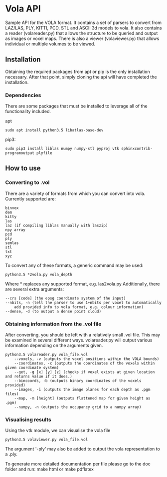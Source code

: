 # Vola API
Sample API for the VOLA format. It contains a set of parsers to convert from
LAZ/LAS, PLY, KITTI, PCD, STL and ASCII 3d models to vola. It also contains a
reader (volareader.py) that allows the structure to be queried and output as
images or voxel maps. There is also a viewer (volaviewer.py) that allows
individual or multiple volumes to be viewed.

## Installation

Obtaining the required packages from apt or pip is the only installation necessary.
After that point, simply cloning the api will have completed the installation.

### Dependencies

There are some packages that must be installed to leverage all of the functionality included.

apt

```
sudo apt install python3.5 libatlas-base-dev
```

pip3:

```
sudo pip3 install liblas numpy numpy-stl pyproj vtk sphinxcontrib-programoutput plyfile
```

## How to use

### Converting to .vol

There are a variety of formats from which you can convert into vola. Currently supported are:
```
binvox
dem
kitty
las
laz (if compiling liblas manually with laszip)
npy array
pcd
ply
semlas
stl
txt
xyz
```

To convert any of these formats, a generic command may be used:
```
python3.5 *2vola.py vola_depth
```

Where * replaces any supported format, e.g. las2vola.py
Additionally, there are several extra arguments:
```
--crs [code] (the epsg coordinate system of the input)
--nbits, -n (tell the parser to use 1+nbits per voxel to automatically 
	add provided info to vola format, e.g. colour information)
--dense, -d (to output a dense point cloud)
```

### Obtaining information from the .vol file

After converting, you should be left with a relatively small .vol file.
This may be examined in several different ways. volareader.py will output various information depending on the arguments given.
```
python3.5 volareader.py vola_file.vol
	--voxels, -v (outputs the voxel positions within the VOLA bounds)
	--coordinates, -c (outputs the coordinates of the voxels within given coordinate system)
	--get, -g [x] [y] [z] (checks if voxel exists at given location and returns value if it does.)
	--bincoords, -b (outputs binary coordinates of the voxels provided)
	--images, -i (outputs the image planes for each depth as .pgm files)
	--map, -m [height] (outputs flattened map for given height as .pgm)
	--numpy, -n (outputs the occupancy grid to a numpy array)
```

### Visualising results

Using the vtk module, we can visualise the vola file

```
python3.5 volaviewer.py vola_file.vol
```

The argument '-ply' may also be added to output the vola representation to a .ply.

To generate more detailed documentation per file please go to the doc folder and run:
make html
or
make pdflatex
